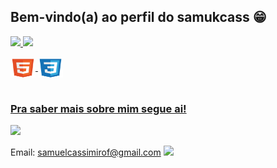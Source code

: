 ## Bem-vindo(a) ao perfil do samukcass 😁

 <div>
   <a href="https://github.com/samukcass">
   <img height="180em" src="https://github-readme-stats.vercel.app/api?username=samukcass&show_icons=true&theme=dark&include_all_commits=true&count_private=true"/>
   <img height="180em" src="https://github-readme-stats.vercel.app/api/top-langs/?username=samukcass&layout=compact&langs_count=6&theme=tokyonight"/>
</div>
    
<div style="display: inline_block"><br>

  <img align="center" alt="HTML" height="30" width="40" src="https://raw.githubusercontent.com/devicons/devicon/master/icons/html5/html5-original.svg">
  <img align="center" alt="CSS" height="30" width="40" src="https://raw.githubusercontent.com/devicons/devicon/master/icons/css3/css3-original.svg">
</div>
 
<br>
 
### Pra saber mais sobre mim segue ai!
 
<div> 
  
  <a href="https://www.instagram.com/mukinha_bjj/" target="_blank"><img src="https://img.shields.io/badge/-Instagram-%23E4405F?style=for-the-badge&logo=instagram&logoColor=white" target="_blank"></a>

 Email: samuelcassimirof@gmail.com
  <a href="https://www.linkedin.com/in/samuel-silva-7894962bb/" target="_blank"><img src="https://img.shields.io/badge/-LinkedIn-%230077B5?style=for-the-badge&logo=linkedin&logoColor=white" target="_blank"></a>
</div>
